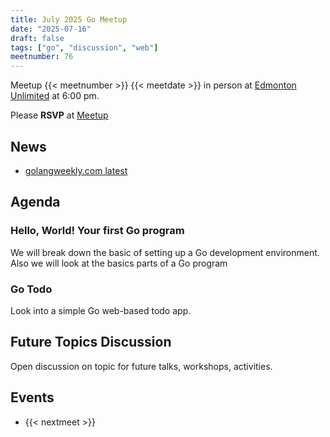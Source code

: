 ```yaml
---
title: July 2025 Go Meetup
date: "2025-07-16"
draft: false
tags: ["go", "discussion", "web"]
meetnumber: 76
---
```


Meetup {{< meetnumber >}} {{< meetdate >}} in person at [Edmonton Unlimited](https://edmontonunlimited.com/) at 6:00 pm.

Please **RSVP** at [Meetup](https://www.meetup.com/edmontonunlimited/events/309539422/)

## News

- [golangweekly.com latest](https://golangweekly.com/latest)

## Agenda

### Hello, World! Your first Go program

We will break down the basic of setting up a Go development environment.
Also we will look at the basics parts of a Go program

### Go Todo

Look into a simple Go web-based todo app.

## Future Topics Discussion

Open discussion on topic for future talks, workshops, activities.

## Events

- {{< nextmeet >}}

